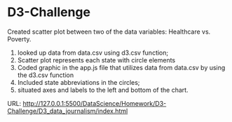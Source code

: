 # D3-Challenge

Created scatter plot between two of the data variables: Healthcare vs. Poverty.

1. looked up data from data.csv using d3.csv function;
2. Scatter plot represents each state with circle elements
3. Coded graphic in the app.js file that utilizes data from data.csv by using the d3.csv function
4. Included state abbreviations in the circles;
5. situated axes and labels to the left and bottom of the chart.

URL:
http://127.0.0.1:5500/DataScience/Homework/D3-Challenge/D3_data_journalism/index.html


